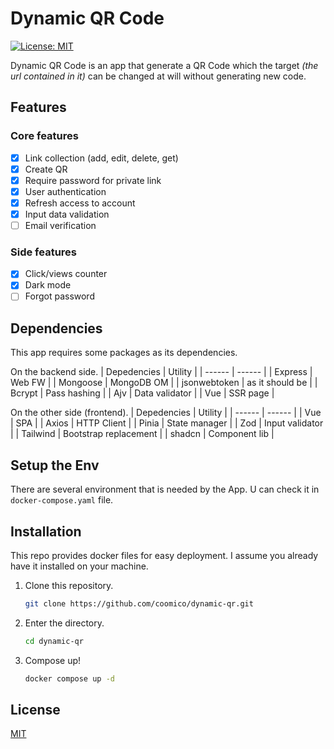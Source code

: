 # Dynamic QR Code
[![License: MIT](https://img.shields.io/badge/License-MIT-yellow.svg)](https://opensource.org/licenses/MIT)

Dynamic QR Code is an app that generate a QR Code which the target _(the url contained in it)_ can be changed at will without generating new code.

## Features

### Core features
- [x] Link collection (add, edit, delete, get)
- [x] Create QR
- [x] Require password for private link
- [x] User authentication
- [x] Refresh access to account
- [x] Input data validation
- [ ] Email verification

### Side features
- [x] Click/views counter
- [x] Dark mode
- [ ] Forgot password

## Dependencies
This app requires some packages as its dependencies.

On the backend side.
| Depedencies | Utility |
| ------ | ------ |
| Express | Web FW |
| Mongoose | MongoDB OM |
| jsonwebtoken | as it should be |
| Bcrypt | Pass hashing |
| Ajv | Data validator |
| Vue | SSR page |

On the other side (frontend).
| Depedencies | Utility |
| ------ | ------ |
| Vue | SPA |
| Axios | HTTP Client |
| Pinia | State manager |
| Zod | Input validator |
| Tailwind | Bootstrap replacement |
| shadcn | Component lib |

## Setup the Env
There are several environment that is needed by the App. U can check it in `docker-compose.yaml` file.

## Installation
This repo provides docker files for easy deployment. I assume you already have it installed on your machine.
1. Clone this repository.
    ```bash
    git clone https://github.com/coomico/dynamic-qr.git
    ```
2. Enter the directory.
    ```bash
    cd dynamic-qr
    ```
3. Compose up!
    ```bash
    docker compose up -d
    ```

## License
[MIT](https://opensource.org/licenses/MIT)